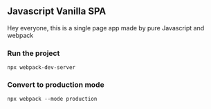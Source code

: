 ## Javascript Vanilla SPA

Hey everyone, this is a single page app made by pure Javascript and webpack

### Run the project

`npx webpack-dev-server`


### Convert to production mode
`npx webpack --mode production`
